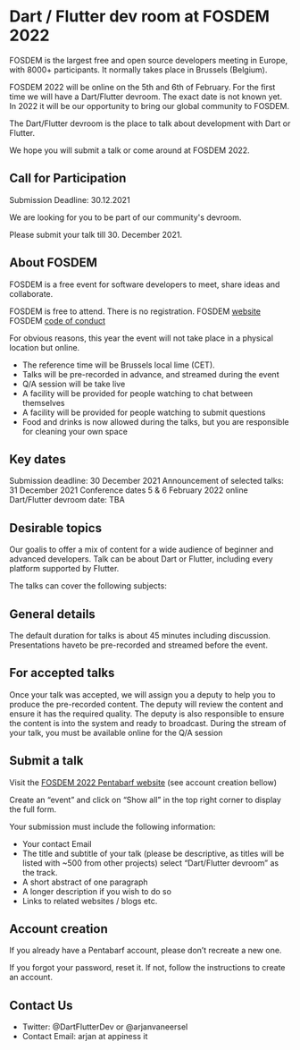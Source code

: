 # Dart / Flutter dev room at FOSDEM 2022

FOSDEM is the largest free and open source developers meeting in Europe, with 8000+ participants. It normally takes place in Brussels (Belgium).

FOSDEM 2022 will be online on the 5th and 6th of February. For the first time we will have a Dart/Flutter devroom. The exact date is not known yet. In 2022 it will be our opportunity to bring our global community to FOSDEM.

The Dart/Flutter devroom is the place to talk about development with Dart or Flutter.

We hope you will submit a talk or come around at FOSDEM 2022.

## Call for Participation

Submission Deadline: 30.12.2021

We are looking for you to be part of our community's devroom.

Please submit your talk till 30. December 2021.

## About FOSDEM

FOSDEM is a free event for software developers to meet, share ideas and collaborate.

FOSDEM is free to attend. There is no registration.
FOSDEM [website](https://fosdem.org/2022/)
FOSDEM [code of conduct](https://fosdem.org/2021/practical/conduct/)

For obvious reasons, this year the event will not take place in a physical location but online.

- The reference time will be Brussels local lime (CET).
- Talks will be pre-recorded in advance, and streamed during the event
- Q/A session will be take live
- A facility will be provided for people watching to chat between themselves
- A facility will be provided for people watching to submit questions
- Food and drinks is now allowed during the talks, but you are responsible for cleaning your own space

## Key dates

Submission deadline: 30 December 2021
Announcement of selected talks: 31 December 2021
Conference dates 5 & 6 February 2022 online
Dart/Flutter devroom date: TBA

## Desirable topics

Our goalis to offer a mix of content for a wide audience of beginner and advanced developers. Talk can be about Dart or Flutter, including every platform supported by Flutter.

The talks can cover the following subjects:

## General details

The default duration for talks is about 45 minutes including discussion.
Presentations haveto be pre-recorded and streamed before the event.

## For accepted talks

Once your talk was accepted, we will assign you a deputy to help you to produce the pre-recorded content. The deputy will review the content and ensure it has the required quality. The deputy is also responsible to ensure the content is into the system and ready to broadcast.
During the stream of your talk, you must be available online for the Q/A session

## Submit a talk

Visit the [FOSDEM 2022 Pentabarf website](https://penta.fosdem.org/submission) (see account creation bellow)

Create an “event” and click on “Show all” in the top right corner to display the full form.

Your submission must include the following information:
- Your contact Email
- The title and subtitle of your talk (please be descriptive, as titles will be listed with ~500 from other projects) select “Dart/Flutter devroom” as the track.
- A short abstract of one paragraph
- A longer description if you wish to do so
- Links to related websites / blogs etc.

## Account creation

If you already have a Pentabarf account, please don’t recreate a new one.

If you forgot your password, reset it. If not, follow the instructions to create an account.

## Contact Us

- Twitter: @DartFlutterDev or @arjanvaneersel
- Contact Email: arjan at appiness it
